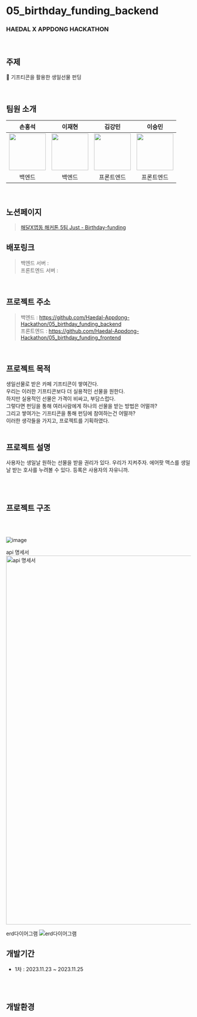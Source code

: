 # 05_birthday_funding_backend

### HAEDAL X APPDONG HACKATHON
<br>

## 주제

🎁 기프티콘을 활용한 생일선물 펀딩

<br>

## 팀원 소개

| 손홍석 | 이재현 | 김강민 | 이승민 |
|:----:|:----:|:----:|:----:|
| [<img src="https://github.com/bayy1216.png" width="100px">](https://github.com/bayy1216) | [<img src="https://github.com/fanta4715.png" width="100px">](https://github.com/fanta4715) |[<img src="https://github.com/dobbymin.png" width="100px">](https://github.com/dobbymin) | [<img src="https://github.com/miloul.png" width="100px">](https://github.com/miloul) |
| 백엔드 | 백엔드 | 프론트엔드 | 프론트엔드 |

<br>

## 노션페이지
> [해달X앱동 해커톤 5팀 Just - Birthday-funding](https://dobbyreact.notion.site/Just-Birthday-funding-437882e49cbf4e01bc304081d4df1790?pvs=4)
## 배포링크
> 백엔드 서버 : 
> <br>
> 프론트엔드 서버 : 
<br>

## 프로젝트 주소
> 백엔드 : https://github.com/Haedal-Appdong-Hackathon/05_birthday_funding_backend
> <br>
> 프론트엔드 : https://github.com/Haedal-Appdong-Hackathon/05_birthday_funding_frontend
<br>


## 프로젝트 목적
생일선물로 받은 카페 기프티콘이 쌓여간다.
<br>
우리는 이러한 기프티콘보다 더 실용적인 선물을 원한다.
<br>
하지만 실용적인 선물은 가격이 비싸고, 부담스럽다.
<br>
그렇다면 펀딩을 통해 여러사람에게 하나의 선물을 받는 방법은 어떨까?
<br>
그리고 쌓여가는 기프티콘을 통해 펀딩에 참여하는건 어떨까?
<br>
이러한 생각들을 가지고, 프로젝트를 기획하였다.
<br>
<br>


## 프로젝트 설명
사용자는 생일날 원하는 선물을 받을 권리가 있다.
우리가 지켜주자.
에어팟 맥스를 생일날 받는 호사를 누려볼 수 있다. 등록은 사용자의 자유니까. 


<br>
<br>

## 프로젝트 구조
<br>
<br>


![image](https://github.com/Haedal-Appdong-Hackathon/05_birthday_funding_backend/assets/112597963/6e2f4754-5a29-4f3c-9478-0243933cf7c8)


api 명세서
<img width="1004" alt="api 명세서" src="https://github.com/Haedal-Appdong-Hackathon/05_birthday_funding_backend/assets/78216059/ea3389e3-a456-4f8d-82d4-a307e456c5e1">

erd다이어그램
![erd다이어그램](https://github.com/Haedal-Appdong-Hackathon/05_birthday_funding_backend/assets/78216059/99d66f5d-ce06-4b52-9319-d738d7190b24)

## 개발기간
- 1차 : 2023.11.23 ~ 2023.11.25

<br>
<br>

## 개발환경

  
<br>
<br>


